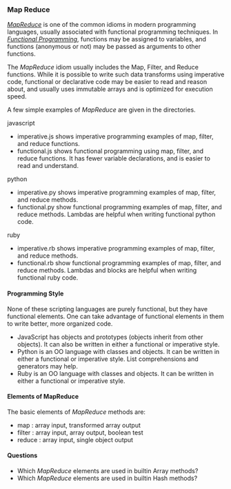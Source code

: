 ### Map Reduce

[_MapReduce_](https://hacks.mozilla.org/2015/01/from-mapreduce-to-javascript-functional-programming/) is one of the common idioms in modern programming languages, usually associated with functional programming techniques.  In [_Functional Programming_](https://en.wikipedia.org/wiki/Functional_programming), functions may be assigned to variables, and functions (anonymous or not) may be passed as arguments to other functions.

The _MapReduce_ idiom usually includes the Map, Filter, and Reduce functions. While it is possible to write such data transforms using imperative code, functional or declarative code may be easier to read and reason 
about, and usually uses immutable arrays and is optimized for execution speed.

A few simple examples of _MapReduce_ are given in the directories.

javascript
+ imperative.js shows imperative programming examples of map, filter, and reduce functions.
+ functional.js shows functional programming using map, filter, and reduce functions.  It has
 fewer variable declarations, and is easier to read and understand.

python
+ imperative.py shows imperative programming examples of map, filter, and reduce methods.
+ functional.py show functional programming examples of map, filter, and reduce methods.  Lambdas are helpful when writing functional python code.

ruby
+ imperative.rb shows imperative programming examples of map, filter, and reduce methods.
+ functional.rb show functional programming examples of map, filter, and reduce methods.  Lambdas and blocks are helpful when writing functional ruby code.

#### Programming Style
None of these scripting languages are purely functional, but they have functional elements.  One can take advantage of functional elements in them to write better, more organized code.  
+ JavaScript has objects and prototypes (objects inherit from other objects).  It can also be written in either a functional or imperative style.
+ Python is an OO language with classes and objects.  It can be written in either a functional or imperative style.  List comprehensions and generators may help.
+ Ruby is an OO language with classes and objects.  It can be written in either a functional or imperative style.


#### Elements of MapReduce
The basic elements of _MapReduce_ methods are:
+ map : array input, transformed array output
+ filter : array input, array output, boolean test
+ reduce : array input, single object output

#### Questions
+ Which _MapReduce_ elements are used in builtin Array methods?
+ Which _MapReduce_ elements are used in builtin Hash methods?
